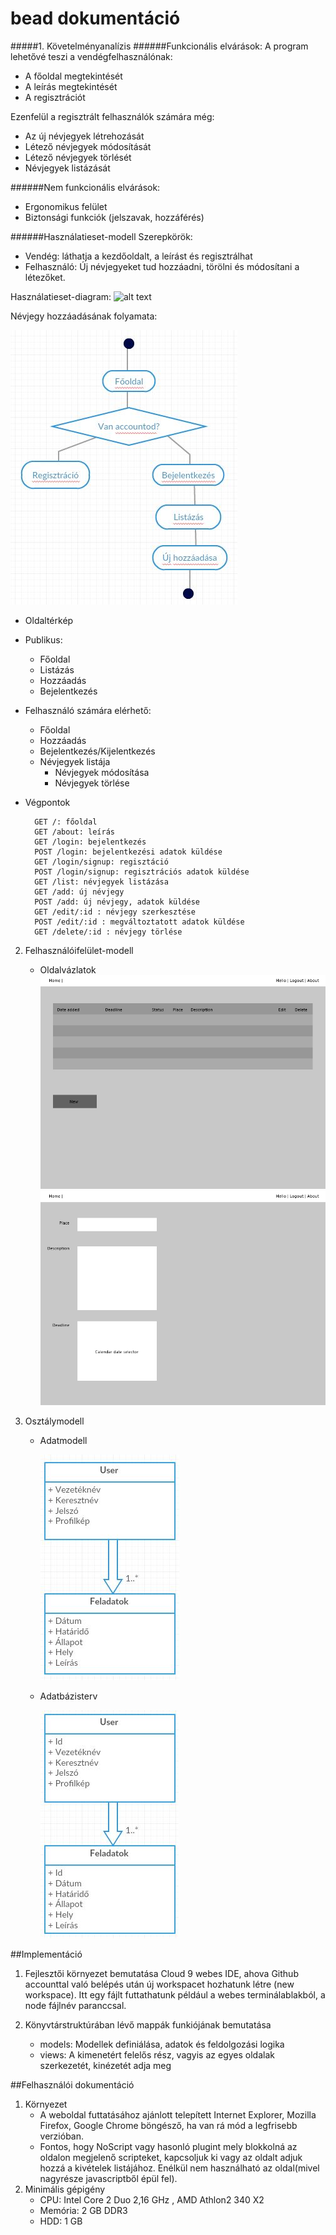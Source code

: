 # bead dokumentáció

#####1. Követelményanalízis
######Funkcionális elvárások:
A program lehetővé teszi a vendégfelhasználónak:
- A főoldal megtekintését
- A leírás megtekintését
- A regisztrációt

Ezenfelül a regisztrált felhasználók számára még:
- Az új névjegyek létrehozását
- Létező névjegyek módosítását
- Létező névjegyek törlését
- Névjegyek listázását

######Nem funkcionális elvárások:
- Ergonomikus felület
- Biztonsági funkciók (jelszavak, hozzáférés)

######Használatieset-modell
Szerepkörök:
- Vendég: láthatja a kezdőoldalt, a leírást és regisztrálhat
- Felhasználó: Új névjegyeket tud hozzáadni, törölni és módosítani a létezőket.

Használatieset-diagram:
![alt text](https://scontent-vie1-1.xx.fbcdn.net/hphotos-xap1/v/t34.0-12/12283148_1166532240041165_846462079_n.jpg?oh=15c1e01badd06e1a7141bfec65b6e0df&oe=565792DA "Use cases")

Névjegy hozzáadásának folyamata:

![alt text](https://raw.githubusercontent.com/pamuaai/beadando/master/newUml.JPG "UML diagram for creating new entry")

- Oldaltérkép
    
+ Publikus:

	- Főoldal
	- Listázás
	- Hozzáadás
	- Bejelentkezés

+ Felhasználó számára elérhető:

	- Főoldal
	- Hozzáadás
	- Bejelentkezés/Kijelentkezés
	- Névjegyek listája
		+ Névjegyek módosítása
		+ Névjegyek törlése

- Végpontok


		GET /: főoldal
		GET /about: leírás
		GET /login: bejelentkezés
		POST /login: bejelentkezési adatok küldése
		GET /login/signup: regisztáció
		POST /login/signup: regisztrációs adatok küldése
		GET /list: névjegyek listázása
		GET /add: új névjegy
		POST /add: új névjegy, adatok küldése
		GET /edit/:id : névjegy szerkesztése
		POST /edit/:id : megváltoztatott adatok küldése
		GET /delete/:id : névjegy törlése

2. Felhasználóifelület-modell
    - Oldalvázlatok
    ![Névjegyek listázása](https://raw.githubusercontent.com/pamuaai/beadando/master/listDesign.jpg)
    ![Új névjegy felvétele](https://github.com/pamuaai/beadando/blob/master/newDesign.jpg?raw=true)

3. Osztálymodell
    - Adatmodell
    
        ![Adatmodell](https://github.com/pamuaai/beadando/blob/master/DataModel.JPG?raw=true)

    - Adatbázisterv
    
        ![Adatbázisterv](https://github.com/pamuaai/beadando/blob/master/DatabaseModel.JPG?raw=true)
        
##Implementáció
1. Fejlesztői környezet bemutatása
    Cloud 9 webes IDE, ahova Github accounttal való belépés után új workspacet hozhatunk létre (new workspace). Itt egy fájlt futtathatunk például a webes terminálablakból, a node fájlnév paranccsal. 
    
2. Könyvtárstruktúrában lévő mappák funkiójának bemutatása
    - models: Modellek definiálása, adatok és feldolgozási logika
    - views: A kimenetért felelős rész, vagyis az egyes oldalak szerkezetét, kinézetét adja meg

##Felhasználói dokumentáció
1. Környezet
    - A weboldal futtatásához ajánlott telepített Internet Explorer, Mozilla Firefox, Google Chrome böngésző, ha van rá mód a legfrisebb verzióban.
    - Fontos, hogy NoScript vagy hasonló plugint mely blokkolná az oldalon megjelenő scripteket, kapcsoljuk ki vagy az oldalt adjuk hozzá a kivételek listájához. Enélkül nem használható az oldal(mivel nagyrésze javascriptből épül fel).
2. Minimális gépigény
    - CPU: Intel Core 2 Duo 2,16 GHz , AMD Athlon2 340 X2 
    - Memória: 2 GB DDR3
    - HDD: 1 GB
